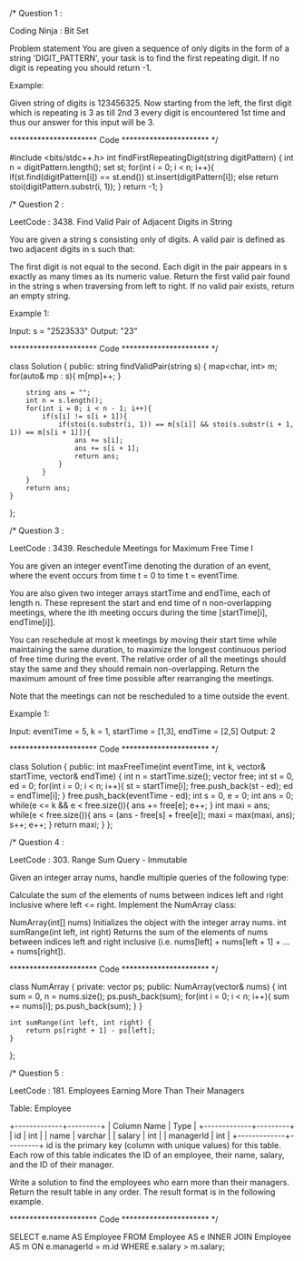 /*
Question 1 : 

Coding Ninja :  Bit Set

Problem statement
You are given a sequence of only digits in the form of a string 'DIGIT_PATTERN', your task is to find the first repeating digit. If no digit is repeating you should return -1.

Example:

Given string of digits is 123456325. Now starting from the left, the first digit which is repeating is 3 as till 2nd 3 every digit is encountered 1st time and thus our answer for this input will be 3.

********************** Code **********************
*/

#include <bits/stdc++.h> 
int findFirstRepeatingDigit(string digitPattern) {
    int n = digitPattern.length();
    set<char> st;
    for(int i = 0; i < n; i++){
        if(st.find(digitPattern[i]) == st.end()) st.insert(digitPattern[i]);
        else return stoi(digitPattern.substr(i, 1));
    }
    return -1;
}



/*
Question 2 : 

LeetCode : 3438. Find Valid Pair of Adjacent Digits in String

You are given a string s consisting only of digits. A valid pair is defined as two adjacent digits in s such that:

The first digit is not equal to the second.
Each digit in the pair appears in s exactly as many times as its numeric value.
Return the first valid pair found in the string s when traversing from left to right. If no valid pair exists, return an empty string.

Example 1:

Input: s = "2523533"
Output: "23"

********************** Code **********************
*/

class Solution {
public:
    string findValidPair(string s) {
        map<char, int> m;
        for(auto& mp : s){
            m[mp]++;
        }

        string ans = "";
        int n = s.length();
        for(int i = 0; i < n - 1; i++){
            if(s[i] != s[i + 1]){
                if(stoi(s.substr(i, 1)) == m[s[i]] && stoi(s.substr(i + 1, 1)) == m[s[i + 1]]){
                    ans += s[i];
                    ans += s[i + 1];
                    return ans;
                }
            }
        }
        return ans;
    }
};



/*
Question 3 : 

LeetCode : 3439. Reschedule Meetings for Maximum Free Time I

You are given an integer eventTime denoting the duration of an event, where the event occurs from time t = 0 to time t = eventTime.

You are also given two integer arrays startTime and endTime, each of length n. These represent the start and end time of n non-overlapping meetings, where the ith meeting occurs during the time [startTime[i], endTime[i]].

You can reschedule at most k meetings by moving their start time while maintaining the same duration, to maximize the longest continuous period of free time during the event.
The relative order of all the meetings should stay the same and they should remain non-overlapping.
Return the maximum amount of free time possible after rearranging the meetings.

Note that the meetings can not be rescheduled to a time outside the event.

Example 1:

Input: eventTime = 5, k = 1, startTime = [1,3], endTime = [2,5]
Output: 2

********************** Code **********************
*/

class Solution {
public:
    int maxFreeTime(int eventTime, int k, vector<int>& startTime, vector<int>& endTime) {
        int n = startTime.size();
        vector<int> free;
        int st = 0, ed = 0;
        for(int i = 0; i < n; i++){
            st = startTime[i];
            free.push_back(st - ed);
            ed = endTime[i];
        }
        free.push_back(eventTime - ed);
        int s = 0, e = 0;
        int ans = 0;
        while(e <= k && e < free.size()){
            ans += free[e];
            e++;
        }
        int maxi = ans;
        while(e < free.size()){
            ans = (ans - free[s] + free[e]);
            maxi = max(maxi, ans);
            s++;
            e++;
        }
        return maxi;
    }
};



/*
Question 4 : 

LeetCode : 303. Range Sum Query - Immutable

Given an integer array nums, handle multiple queries of the following type:

Calculate the sum of the elements of nums between indices left and right inclusive where left <= right.
Implement the NumArray class:

NumArray(int[] nums) Initializes the object with the integer array nums.
int sumRange(int left, int right) Returns the sum of the elements of nums between indices left and right inclusive (i.e. nums[left] + nums[left + 1] + ... + nums[right]).

********************** Code **********************
*/

class NumArray {
private:
    vector<int> ps;
public:
    NumArray(vector<int>& nums) {
        int sum = 0, n = nums.size();
        ps.push_back(sum);
        for(int i = 0; i < n; i++){
            sum += nums[i];
            ps.push_back(sum);
        }
    }
    
    int sumRange(int left, int right) {
        return ps[right + 1] - ps[left];
    }
};



/*
Question 5 :

LeetCode : 181. Employees Earning More Than Their Managers

Table: Employee

+-------------+---------+
| Column Name | Type    |
+-------------+---------+
| id          | int     |
| name        | varchar |
| salary      | int     |
| managerId   | int     |
+-------------+---------+
id is the primary key (column with unique values) for this table.
Each row of this table indicates the ID of an employee, their name, salary, and the ID of their manager.
 

Write a solution to find the employees who earn more than their managers.
Return the result table in any order.
The result format is in the following example.

********************** Code **********************
*/

SELECT e.name AS Employee FROM
Employee AS e INNER JOIN Employee AS m
ON e.managerId = m.id
WHERE e.salary > m.salary;
